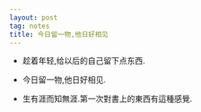```yaml
---
layout: post
tag: notes
title: 今日留一物,他日好相见
---
```


*  趁着年轻,给以后的自己留下点东西.
*  今日留一物,他日好相见.

*  生有涯而知無涯.第一次對書上的東西有這種感覺.
